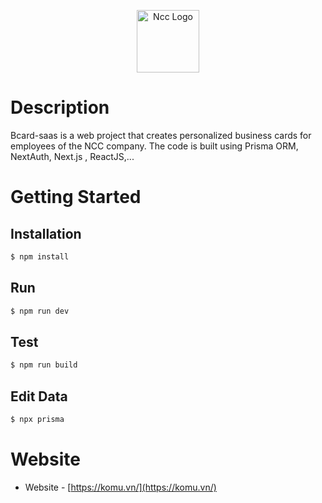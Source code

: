 <p align="center">
  <a href="https://komu.vn/" target="blank"><img src="https://komu.vn/_next/image?url=%2F_next%2Fstatic%2Fmedia%2Flogo.5844fa90.png&w=64&q=75" width="100" height="100" alt="Ncc Logo" /></a>
</p>

# Description

Bcard-saas is a web project that creates personalized business cards for employees of the NCC company. The code is built using Prisma ORM, NextAuth, Next.js , ReactJS,...

# Getting Started

## Installation

```bash
$ npm install
```

## Run

```bash
$ npm run dev
```

## Test

```bash
$ npm run build
```

## Edit Data

```bash
$ npx prisma
```

# Website

- Website - [https://komu.vn/](https://komu.vn/)
